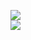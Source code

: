 [![](https://img.shields.io/badge/Made%20With-Github%20Spray-lightgrey.svg?style=for-the-badge&logo=github)](https://github.com/Annihil/github-spray#20245)  
[![](https://i.imgur.com/2DrTn0Z.gif)](https://github.com/Annihil/github-spray)